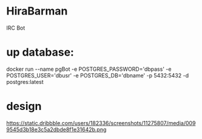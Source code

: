 # HiraBarman
IRC Bot

# up database:

docker run --name pgBot -e POSTGRES_PASSWORD='dbpass' -e POSTGRES_USER='dbusr' -e POSTGRES_DB='dbname' -p 5432:5432 -d postgres:latest

# design

https://static.dribbble.com/users/182336/screenshots/11275807/media/0099545d3b18e3c5a2dbde8f1e31642b.png